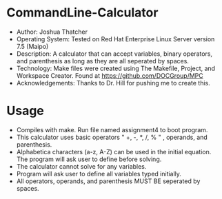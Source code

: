 # CommandLine-Calculator
 * Author: Joshua Thatcher
 * Operating System: Tested on Red Hat Enterprise Linux Server version 7.5 (Maipo)
 * Description: A calculator that can accept variables, binary operators, and parenthesis as long as they are all seperated by spaces.
 * Technology: Make files were created using The Makefile, Project, and Workspace Creator. Found at https://github.com/DOCGroup/MPC
 * Acknowledgements: Thanks to Dr. Hill for pushing me to create this.

# Usage
 * Compiles with make. Run file named assignment4 to boot program.
 * This calculator uses basic operators " +, -, *, /, % " , operands, and parenthesis.
 * Alphabetica characters (a-z, A-Z) can be used in the initial equation. The program will ask user to define before solving.
 * The calculator cannot solve for any variables.
 * Program will ask user to define all variables typed initially.
 * All operators, operands, and parenthesis MUST BE seperated by spaces.
 
